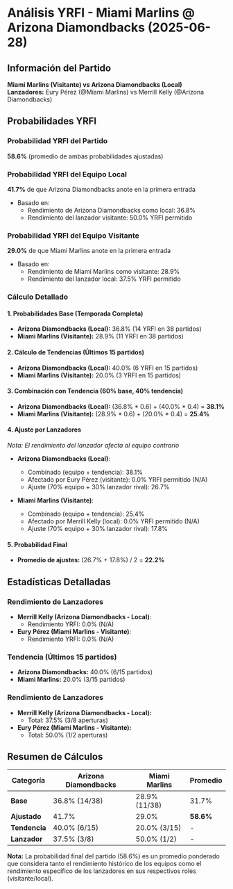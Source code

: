 # Análisis YRFI - Miami Marlins @ Arizona Diamondbacks (2025-06-28)

## Información del Partido
**Miami Marlins (Visitante) vs Arizona Diamondbacks (Local)**  
**Lanzadores:** Eury Pérez (@Miami Marlins) vs Merrill Kelly (@Arizona Diamondbacks)

## Probabilidades YRFI

### Probabilidad YRFI del Partido
**58.6%** (promedio de ambas probabilidades ajustadas)

### Probabilidad YRFI del Equipo Local
**41.7%** de que Arizona Diamondbacks anote en la primera entrada
- Basado en:
  - Rendimiento de Arizona Diamondbacks como local: 36.8%
  - Rendimiento del lanzador visitante: 50.0% YRFI permitido

### Probabilidad YRFI del Equipo Visitante
**29.0%** de que Miami Marlins anote en la primera entrada
- Basado en:
  - Rendimiento de Miami Marlins como visitante: 28.9%
  - Rendimiento del lanzador local: 37.5% YRFI permitido

### Cálculo Detallado

#### 1. Probabilidades Base (Temporada Completa)
- **Arizona Diamondbacks (Local):** 36.8% (14 YRFI en 38 partidos)
- **Miami Marlins (Visitante):** 28.9% (11 YRFI en 38 partidos)

#### 2. Cálculo de Tendencias (Últimos 15 partidos)
- **Arizona Diamondbacks (Local):** 40.0% (6 YRFI en 15 partidos)
- **Miami Marlins (Visitante):** 20.0% (3 YRFI en 15 partidos)

#### 3. Combinación con Tendencia (60% base, 40% tendencia)
- **Arizona Diamondbacks (Local):** (36.8% * 0.6) + (40.0% * 0.4) = **38.1%**
- **Miami Marlins (Visitante):** (28.9% * 0.6) + (20.0% * 0.4) = **25.4%**

#### 4. Ajuste por Lanzadores
*Nota: El rendimiento del lanzador afecta al equipo contrario*

- **Arizona Diamondbacks (Local)**:
  - Combinado (equipo + tendencia): 38.1%
  - Afectado por Eury Pérez (visitante): 0.0% YRFI permitido (N/A)
  - Ajuste (70% equipo + 30% lanzador rival): 26.7%

- **Miami Marlins (Visitante)**:
  - Combinado (equipo + tendencia): 25.4%
  - Afectado por Merrill Kelly (local): 0.0% YRFI permitido (N/A)
  - Ajuste (70% equipo + 30% lanzador rival): 17.8%

#### 5. Probabilidad Final
- **Promedio de ajustes:** (26.7% + 17.8%) / 2 = **22.2%**

## Estadísticas Detalladas


### Rendimiento de Lanzadores
- **Merrill Kelly (Arizona Diamondbacks - Local)**:
  - Rendimiento YRFI: 0.0% (N/A)
- **Eury Pérez (Miami Marlins - Visitante)**:
  - Rendimiento YRFI: 0.0% (N/A)
### Tendencia (Últimos 15 partidos)
- **Arizona Diamondbacks:** 40.0% (6/15 partidos)
- **Miami Marlins:** 20.0% (3/15 partidos)

### Rendimiento de Lanzadores
- **Merrill Kelly (Arizona Diamondbacks - Local):**
  - Total: 37.5% (3/8 aperturas)
- **Eury Pérez (Miami Marlins - Visitante):**
  - Total: 50.0% (1/2 aperturas)

## Resumen de Cálculos
| Categoría | Arizona Diamondbacks | Miami Marlins        | Promedio |
|-----------|----------------------|----------------------|----------|
| **Base** | 36.8% (14/38) | 28.9% (11/38) | 31.7% |
| **Ajustado** | 41.7% | 29.0% | **58.6%** |
| **Tendencia** | 40.0% (6/15) | 20.0% (3/15) | - |
| **Lanzador** | 37.5% (3/8) | 50.0% (1/2) | - |

**Nota:** La probabilidad final del partido (58.6%) es un promedio ponderado que considera tanto el rendimiento histórico de los equipos como el rendimiento específico de los lanzadores en sus respectivos roles (visitante/local).